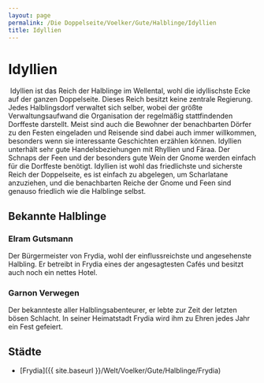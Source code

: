 ```yaml
---
layout: page
permalink: /Die Doppelseite/Voelker/Gute/Halblinge/Idyllien
title: Idyllien
---
```


# Idyllien

<img alt="" src="{{ site.baseurl }}/assets/pics/weltenbuch/gallery/wappen/nrm/idyllien.jpg" />
Idyllien ist das Reich der Halblinge im Wellental, wohl die idyllischste Ecke auf der ganzen Doppelseite. Dieses Reich besitzt keine zentrale Regierung. Jedes Halblingsdorf verwaltet sich selber, wobei der größte Verwaltungsaufwand die Organisation der regelmäßig stattfindenden Dorffeste darstellt. Meist sind auch die Bewohner der benachbarten Dörfer zu den Festen eingeladen und Reisende sind dabei auch immer willkommen, besonders wenn sie interessante Geschichten erzählen können. Idyllien unterhält sehr gute Handelsbeziehungen mit Rhyllien und Färaa. Der Schnaps der Feen und der besonders gute Wein der Gnome werden einfach für die Dorffeste benötigt. Idyllien ist wohl das friedlichste und sicherste Reich der Doppelseite, es ist einfach zu abgelegen, um Scharlatane anzuziehen, und die benachbarten Reiche der Gnome und Feen sind genauso friedlich wie die Halblinge selbst.

## Bekannte Halblinge

### Elram Gutsmann

Der Bürgermeister von Frydia, wohl der einflussreichste und angesehenste Halbling. Er betreibt in Frydia eines der angesagtesten Caf&eacute;s und besitzt auch noch ein nettes Hotel.

### Garnon Verwegen

Der bekannteste aller Halblingsabenteurer, er lebte zur Zeit der letzten bösen Schlacht. In seiner Heimatstadt Frydia wird ihm zu Ehren jedes Jahr ein Fest gefeiert.

## Städte

- [Frydia]({{ site.baseurl }}/Welt/Voelker/Gute/Halblinge/Frydia)

